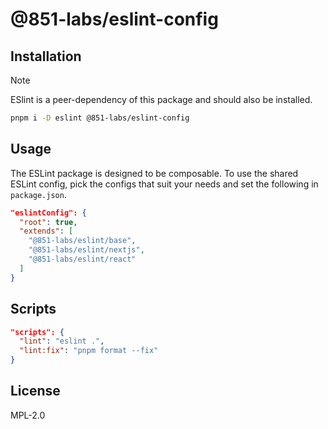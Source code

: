 # @851-labs/eslint-config

## Installation

> [!NOTE]  
> ESlint is a peer-dependency of this package and should also be installed.

```bash
pnpm i -D eslint @851-labs/eslint-config
```

## Usage

The ESLint package is designed to be composable. To use the shared ESLint config, pick the configs that suit your needs and set the following in `package.json`.

```json
"eslintConfig": {
  "root": true,
  "extends": [
    "@851-labs/eslint/base",
    "@851-labs/eslint/nextjs",
    "@851-labs/eslint/react"
  ]
}
```

## Scripts

```json
"scripts": {
  "lint": "eslint .",
  "lint:fix": "pnpm format --fix"
}
```

## License

MPL-2.0
